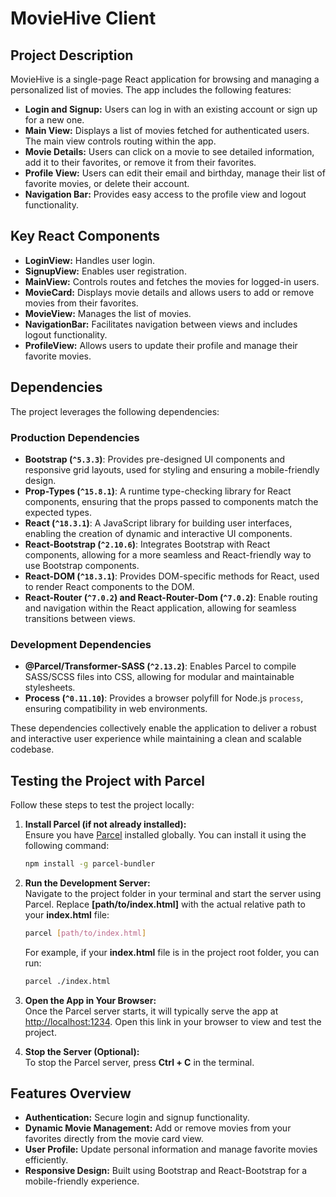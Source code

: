 # MovieHive Client

## Project Description
MovieHive is a single-page React application for browsing and managing a personalized list of movies. The app includes the following features:

- **Login and Signup:** Users can log in with an existing account or sign up for a new one.
- **Main View:** Displays a list of movies fetched for authenticated users. The main view controls routing within the app.
- **Movie Details:** Users can click on a movie to see detailed information, add it to their favorites, or remove it from their favorites.
- **Profile View:** Users can edit their email and birthday, manage their list of favorite movies, or delete their account.
- **Navigation Bar:** Provides easy access to the profile view and logout functionality.

## Key React Components
- **LoginView:** Handles user login.
- **SignupView:** Enables user registration.
- **MainView:** Controls routes and fetches the movies for logged-in users.
- **MovieCard:** Displays movie details and allows users to add or remove movies from their favorites.
- **MovieView:** Manages the list of movies.
- **NavigationBar:** Facilitates navigation between views and includes logout functionality.
- **ProfileView:** Allows users to update their profile and manage their favorite movies.

## Dependencies
The project leverages the following dependencies:

### Production Dependencies
- **Bootstrap (`^5.3.3`)**: Provides pre-designed UI components and responsive grid layouts, used for styling and ensuring a mobile-friendly design.
- **Prop-Types (`^15.8.1`)**: A runtime type-checking library for React components, ensuring that the props passed to components match the expected types.
- **React (`^18.3.1`)**: A JavaScript library for building user interfaces, enabling the creation of dynamic and interactive UI components.
- **React-Bootstrap (`^2.10.6`)**: Integrates Bootstrap with React components, allowing for a more seamless and React-friendly way to use Bootstrap components.
- **React-DOM (`^18.3.1`)**: Provides DOM-specific methods for React, used to render React components to the DOM.
- **React-Router (`^7.0.2`) and React-Router-Dom (`^7.0.2`)**: Enable routing and navigation within the React application, allowing for seamless transitions between views.

### Development Dependencies
- **@Parcel/Transformer-SASS (`^2.13.2`)**: Enables Parcel to compile SASS/SCSS files into CSS, allowing for modular and maintainable stylesheets.
- **Process (`^0.11.10`)**: Provides a browser polyfill for Node.js `process`, ensuring compatibility in web environments.

These dependencies collectively enable the application to deliver a robust and interactive user experience while maintaining a clean and scalable codebase.

## Testing the Project with Parcel
Follow these steps to test the project locally:

1. **Install Parcel (if not already installed):**  
   Ensure you have [Parcel](https://parceljs.org/) installed globally. You can install it using the following command:  
   ```bash
   npm install -g parcel-bundler
   ```

2. **Run the Development Server:**  
   Navigate to the project folder in your terminal and start the server using Parcel. Replace **[path/to/index.html]** with the actual relative path to your **index.html** file:
   ```bash
   parcel [path/to/index.html]
   ```
   For example, if your **index.html** file is in the project root folder, you can run:
   ```bash
   parcel ./index.html
   ```

3. **Open the App in Your Browser:**  
   Once the Parcel server starts, it will typically serve the app at [http://localhost:1234](http://localhost:1234). Open this link in your browser to view and test the project.

4. **Stop the Server (Optional):**  
   To stop the Parcel server, press **Ctrl + C** in the terminal.

## Features Overview
- **Authentication:** Secure login and signup functionality.
- **Dynamic Movie Management:** Add or remove movies from your favorites directly from the movie card view.
- **User Profile:** Update personal information and manage favorite movies efficiently.
- **Responsive Design:** Built using Bootstrap and React-Bootstrap for a mobile-friendly experience.

